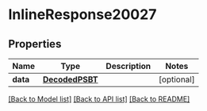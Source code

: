 # InlineResponse20027

## Properties
Name | Type | Description | Notes
------------ | ------------- | ------------- | -------------
**data** | [**DecodedPSBT**](DecodedPSBT.md) |  | [optional] 

[[Back to Model list]](../README.md#documentation-for-models) [[Back to API list]](../README.md#documentation-for-api-endpoints) [[Back to README]](../README.md)

